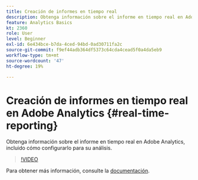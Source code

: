 ```yaml
---
title: Creación de informes en tiempo real
description: Obtenga información sobre el informe en tiempo real en Adobe Analytics, incluido cómo configurarlo para su análisis.
feature: Analytics Basics
kt: 2360
role: User
level: Beginner
exl-id: 6e434bce-b7da-4ced-94bd-0ad30711fa2c
source-git-commit: f9ef44adb364df5373c64cda4cead5f0a4da5eb9
workflow-type: tm+mt
source-wordcount: '47'
ht-degree: 19%

---
```


# Creación de informes en tiempo real en Adobe Analytics {#real-time-reporting}

Obtenga información sobre el informe en tiempo real en Adobe Analytics, incluido cómo configurarlo para su análisis.

>[!VIDEO](https://video.tv.adobe.com/v/25454/?quality=12&learn=on)

Para obtener más información, consulte la [documentación](https://experienceleague.adobe.com/docs/analytics/components/real-time-reporting/realtime.html?lang=es).
